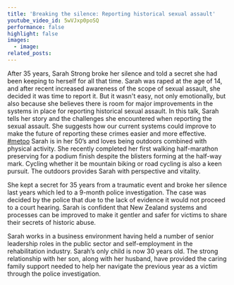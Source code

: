 ```yaml
---
title: 'Breaking the silence: Reporting historical sexual assault'
youtube_video_id: 5wVJxp0poSQ
performance: false
highlight: false
images:
  - image:
related_posts:
---
```


After 35 years, Sarah Strong broke her silence and told a secret she had been keeping to herself for all that time. Sarah was raped at the age of 14, and after recent increased awareness of the scope of sexual assault, she decided it was time to report it. But it wasn't easy, not only emotionally, but also because she believes there is room for major improvements in the systems in place for reporting historical sexual assault. In this talk, Sarah tells her story and the challenges she encountered when reporting the sexual assault. She suggests how our current systems could improve to make the future of reporting these crimes easier and more effective. [\#metoo](https://www.youtube.com/results?search_query=%23metoo) Sarah is in her 50’s and loves being outdoors combined with physical activity. She recently completed her first walking half-marathon preserving for a podium finish despite the blisters forming at the half-way mark. Cycling whether it be mountain biking or road cycling is also a keen pursuit. The outdoors provides Sarah with perspective and vitality.

She kept a secret for 35 years from a traumatic event and broke her silence last years which led to a 9-month police investigation. The case was decided by the police that due to the lack of evidence it would not proceed to a court hearing. Sarah is confident that New Zealand systems and processes can be improved to make it gentler and safer for victims to share their secrets of historic abuse.

Sarah works in a business environment having held a number of senior leadership roles in the public sector and self-employment in the rehabilitation industry. Sarah’s only child is now 30 years old. The strong relationship with her son, along with her husband, have provided the caring family support needed to help her navigate the previous year as a victim through the police investigation.